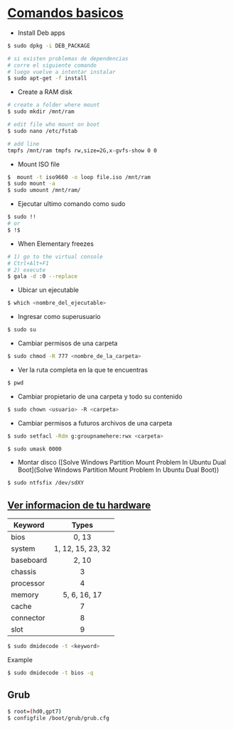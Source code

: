 # [Comandos basicos](https://www.datacenter1.com/blog/programacion-web/comando-sistema-operativo-linux/)

- Install Deb apps

```sh
$ sudo dpkg -i DEB_PACKAGE

# si existen problemas de dependencias
# corre el siguiente comando
# luego vuelve a intentar instalar
$ sudo apt-get -f install
```

- Create a RAM disk

```sh
# create a folder where mount
$ sudo mkdir /mnt/ram

# edit file who mount on boot
$ sudo nano /etc/fstab 

# add line
tmpfs /mnt/ram tmpfs rw,size=2G,x-gvfs-show 0 0
```

- Mount ISO file

```sh
$  mount -t iso9660 -o loop file.iso /mnt/ram 
$ sudo mount -a
$ sudo umount /mnt/ram/ 
```

- Ejecutar ultimo comando como sudo
```sh
$ sudo !!
# or
$ !$
```

- When Elementary freezes
```sh
# 1) go to the virtual console
# Ctrl+Alt+F1
# 2) execute
$ gala -d :0 --replace
```

- Ubicar un ejecutable
```sh
$ which <nombre_del_ejecutable> 
```

- Ingresar como superusuario
```sh
$ sudo su
```

- Cambiar permisos de una carpeta
```sh
$ sudo chmod -R 777 <nombre_de_la_carpeta>
```

- Ver la ruta completa en la que te encuentras
```sh
$ pwd
```

- Cambiar propietario de una carpeta y todo su contenido
```sh
$ sudo chown <usuario> -R <carpeta>
```

- Cambiar permisos a futuros archivos de una carpeta
```sh
$ sudo setfacl -Rdm g:groupnamehere:rwx <carpeta>

$ sudo umask 0000
```

- Montar disco ([Solve Windows Partition Mount Problem In Ubuntu Dual Boot](Solve Windows Partition Mount Problem In Ubuntu Dual Boot))
```sh
$ sudo ntfsfix /dev/sdXY
```

## [Ver informacion de tu hardware](http://www.thegeekstuff.com/2008/11/how-to-get-hardware-information-on-linux-using-dmidecode-command/)

| Keyword   | Types     |
|-----------|:---------:|
| bios   | 0, 13   |
| system   | 1, 12, 15, 23, 32   |
| baseboard   | 2, 10   |
| chassis   | 3   |
| processor   | 4   |
| memory   | 5, 6, 16, 17   |
| cache   | 7   |
| connector   | 8   |
| slot   | 9   |

```sh
$ sudo dmidecode -t <keyword>
```
Example
 
```sh
$ sudo dmidecode -t bios -q
```

## Grub 

```sh
$ root=(hd0,gpt7)       
$ configfile /boot/grub/grub.cfg
```
